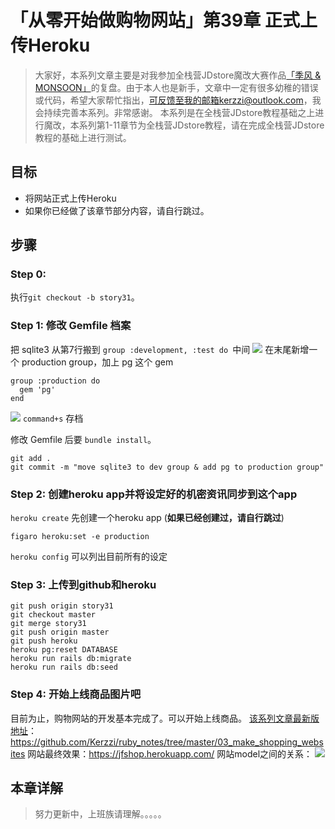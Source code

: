 # 「从零开始做购物网站」第39章 正式上传Heroku

> 大家好，本系列文章主要是对我参加全栈营JDstore魔改大赛作品[「季风 & MONSOON」](http://kerzzi.logdown.com/posts/1903205-magic-change-contest-entries-monsoon)的复盘。由于本人也是新手，文章中一定有很多幼稚的错误或代码，希望大家帮忙指出，可反馈至我的邮箱kerzzi@outlook.com，我会持续完善本系列。非常感谢。
> 本系列是在全栈营JDstore教程基础之上进行魔改，本系列第1-11章节为全栈营JDstore教程，请在完成全栈营JDstore教程的基础上进行测试。

## 目标
*  将网站正式上传Heroku
*  如果你已经做了该章节部分内容，请自行跳过。

## 步骤
### Step 0:
执行```git checkout -b story31```。

### Step 1: 修改 Gemfile 档案
把 sqlite3 从第7行搬到 ```group :development, :test do ```中间
![](https://ww3.sinaimg.cn/large/006tNc79gy1fgrxlrlwq4j30dc03y747.jpg)
在末尾新增一个 production group，加上 pg 这个 gem

```
group :production do
  gem 'pg'
end
```
![](https://ww1.sinaimg.cn/large/006tNc79gy1fgrxm2nzg3j30ft03z3yg.jpg)
```command+s``` 存档

修改 Gemfile 后要 ```bundle install```。

```
git add .
git commit -m "move sqlite3 to dev group & add pg to production group"
```

### Step 2: 创建heroku app并将设定好的机密资讯同步到这个app
```heroku create``` 先创建一个heroku app (**如果已经创建过，请自行跳过**)

```figaro heroku:set -e production```

```heroku config``` 可以列出目前所有的设定

### Step 3: 上传到github和heroku

```
git push origin story31
git checkout master
git merge story31
git push origin master
git push heroku
heroku pg:reset DATABASE
heroku run rails db:migrate
heroku run rails db:seed
```

### Step 4: 开始上线商品图片吧
目前为止，购物网站的开发基本完成了。可以开始上线商品。
[该系列文章最新版地址](https://github.com/Kerzzi/ruby_notes/tree/master/03_make_shopping_websites)：https://github.com/Kerzzi/ruby_notes/tree/master/03_make_shopping_websites
网站最终效果：https://jfshop.herokuapp.com/
网站model之间的关系：
![](https://ww1.sinaimg.cn/large/006tNc79gy1fgry3vwkzkj31kw115n19.jpg)

## 本章详解
>  努力更新中，上班族请理解。。。。。
